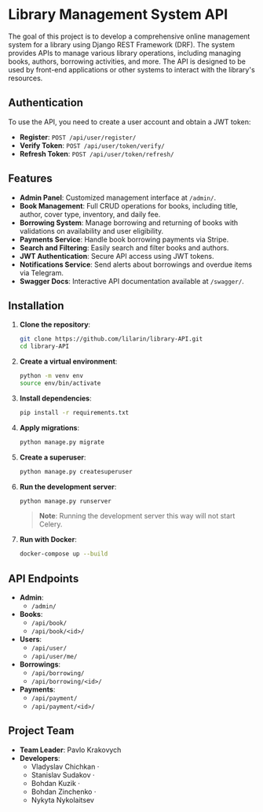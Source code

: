 # Library Management System API

The goal of this project is to develop a comprehensive online management system for a library using Django REST Framework (DRF). The system provides APIs to manage various library operations, including managing books, authors, borrowing activities, and more. The API is designed to be used by front-end applications or other systems to interact with the library's resources.

## Authentication

To use the API, you need to create a user account and obtain a JWT token:

- **Register**: `POST /api/user/register/`
- **Verify Token**: `POST /api/user/token/verify/`
- **Refresh Token**: `POST /api/user/token/refresh/`

## Features

- **Admin Panel**: Customized management interface at `/admin/`.
- **Book Management**: Full CRUD operations for books, including title, author, cover type, inventory, and daily fee.
- **Borrowing System**: Manage borrowing and returning of books with validations on availability and user eligibility.
- **Payments Service**: Handle book borrowing payments via Stripe.
- **Search and Filtering**: Easily search and filter books and authors.
- **JWT Authentication**: Secure API access using JWT tokens.
- **Notifications Service**: Send alerts about borrowings and overdue items via Telegram.
- **Swagger Docs**: Interactive API documentation available at `/swagger/`.

## Installation

1. **Clone the repository**:
    ```bash
    git clone https://github.com/lilarin/library-API.git
    cd library-API
    ```
2. **Create a virtual environment**:
    ```bash
    python -m venv env
    source env/bin/activate
    ```
3. **Install dependencies**:
    ```bash
    pip install -r requirements.txt
    ```
4. **Apply migrations**:
    ```bash
    python manage.py migrate
    ```
5. **Create a superuser**:
    ```bash
    python manage.py createsuperuser
    ```
6. **Run the development server**:
    ```bash
    python manage.py runserver
    ```
    > **Note**: Running the development server this way will not start Celery.

7. **Run with Docker**:
    ```bash
    docker-compose up --build
    ```

## API Endpoints

- **Admin**:
  - `/admin/`
- **Books**:
  - `/api/book/`
  - `/api/book/<id>/`
- **Users**:
  - `/api/user/`
  - `/api/user/me/`
- **Borrowings**:
  - `/api/borrowing/`
  - `/api/borrowing/<id>/`
- **Payments**:
  - `/api/payment/`
  - `/api/payment/<id>/`

## Project Team

- **Team Leader**: Pavlo Krakovych
- **Developers**:
  - Vladyslav Chichkan ·
  - Stanislav Sudakov ·
  - Bohdan Kuzik ·
  - Bohdan Zinchenko ·
  - Nykyta Nykolaitsev
